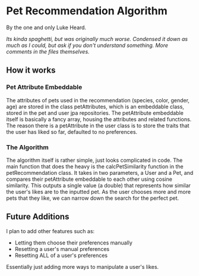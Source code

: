 # Pet Recommendation Algorithm
By the one and only Luke Heard.

*Its kinda spaghetti, but was originally much worse. Condensed it down as much as I could,
but ask if you don't understand something. More comments in the files themselves.*

## How it works

### Pet Attribute Embeddable
The attributes of pets used in the recommendation (species, color, gender, age) are stored in the class petAttributes,
which is an embeddable class, stored in the pet and user jpa repositories.
The petAttribute embeddable itself is basically a fancy array, housing the attributes and related functions.
The reason there is a petAttribute in the user
class is to store the traits that the user has liked so far, defaulted to no preferences.  

### The Algorithm

The algorithm itself is rather simple, just looks complicated in code. The main function that does the heavy is
the calcPetSimilarity function in the petRecommendation class. It takes in two parameters, a User and a Pet,
and compares their petAttribute embeddable to each other using cosine similarity. This outputs a single value (a double)
that represents how similar the user's likes are to the inputted pet. As the user chooses more and more pets that they like,
we can narrow down the search for the perfect pet.

## Future Additions

I plan to add other features such as:
- Letting them choose their preferences manually
- Resetting a user's manual preferences
- Resetting ALL of a user's preferences

Essentially just adding more ways to manipulate a user's likes.

